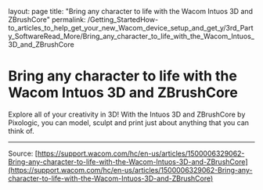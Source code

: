 layout: page
title: "Bring any character to life with the Wacom Intuos 3D and ZBrushCore"
permalink: /Getting_StartedHow-to_articles_to_help_get_your_new_Wacom_device_setup_and_get_y/3rd_Party_SoftwareRead_More/Bring_any_character_to_life_with_the_Wacom_Intuos_3D_and_ZBrushCore

# Bring any character to life with the Wacom Intuos 3D and ZBrushCore

Explore all of your creativity in 3D! With the Intuos 3D and ZBrushCore by Pixologic, you can model, sculpt and print just about anything that you can think of.

---
Source: [https://support.wacom.com/hc/en-us/articles/1500006329062-Bring-any-character-to-life-with-the-Wacom-Intuos-3D-and-ZBrushCore](https://support.wacom.com/hc/en-us/articles/1500006329062-Bring-any-character-to-life-with-the-Wacom-Intuos-3D-and-ZBrushCore)
